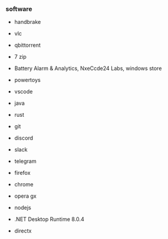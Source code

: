 ### software

- handbrake
- vlc
- qbittorrent
- 7 zip
- Battery Alarm & Analytics, NxeCcde24 Labs, windows store
- powertoys
- vscode
- java
- rust
- git

- discord
- slack
- telegram

- firefox
- chrome
- opera gx

- nodejs
- .NET Desktop Runtime 8.0.4
- directx
